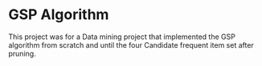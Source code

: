 # GSP Algorithm 

This project was for a Data mining project that implemented the GSP algorithm from scratch and until the four Candidate frequent item set after pruning.
